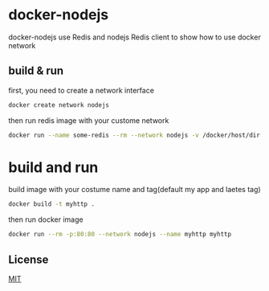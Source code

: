 # docker-nodejs

docker-nodejs use Redis and nodejs Redis client to show how to use docker network

## build & run

first, you need to create a network interface

```bash
docker create network nodejs
```

then run redis image with your custome network
```bash
docker run --name some-redis --rm --network nodejs -v /docker/host/dir:/data redis redis-server --save 60 1 --loglevel warning 
```

# build and run 

build image with your costume name and tag(default my app and laetes tag)

```bash
docker build -t myhttp .
```

then run docker image 
```bash
docker run --rm -p:80:80 --network nodejs --name myhttp myhttp
```

## License
[MIT](https://choosealicense.com/licenses/mit/)
